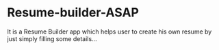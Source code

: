 # Resume-builder-ASAP

It is a Resume Builder app which helps user to create his own resume by just simply filling some details...

